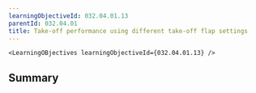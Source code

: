 ```yaml
---
learningObjectiveId: 032.04.01.13
parentId: 032.04.01
title: Take-off performance using different take-off flap settings
---
```


```tsx eval
<LearningOBjectives learningObjectiveId={032.04.01.13} />
```

## Summary
